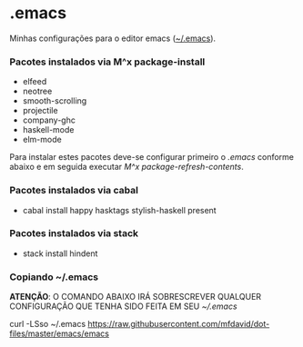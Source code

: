 # .emacs
Minhas configurações para o editor emacs ([~/.emacs](emacs)).

### Pacotes instalados via M^x package-install
- elfeed
- neotree
- smooth-scrolling
- projectile
- company-ghc
- haskell-mode
- elm-mode

Para instalar estes pacotes deve-se configurar primeiro o *.emacs* conforme abaixo e em seguida executar *M^x package-refresh-contents*.

### Pacotes instalados via cabal
- cabal install happy hasktags stylish-haskell present

### Pacotes instalados via stack
- stack install hindent

### Copiando ~/.emacs

**ATENÇÃO**: O COMANDO ABAIXO IRÁ SOBRESCREVER QUALQUER CONFIGURAÇÃO QUE TENHA SIDO FEITA EM SEU *~/.emacs*

curl -LSso ~/.emacs https://raw.githubusercontent.com/mfdavid/dot-files/master/emacs/emacs
